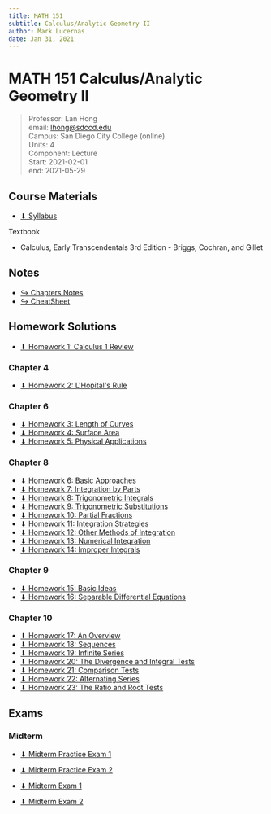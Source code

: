 ```yaml
---
title: MATH 151
subtitle: Calculus/Analytic Geometry II
author: Mark Lucernas
date: Jan 31, 2021
---
```



# MATH 151 Calculus/Analytic Geometry II
> Professor: Lan Hong<br>
> email: lhong@sdccd.edu<br>
> Campus: San Diego City College (online)<br>
> Units: 4<br>
> Component: Lecture<br>
> Start: 2021-02-01<br>
> end: 2021-05-29<br>


## Course Materials

- [⬇ Syllabus](file:../../../files/winter-2021/MATH-151/syllabus.pdf)

Textbook

- Calculus, Early Transcendentals 3rd Edition - Briggs, Cochran, and Gillet

## Notes

- [↪ Chapters Notes](notes/index)
- [↪ CheatSheet](notes/cheatsheet)

## Homework Solutions

- [⬇ Homework 1: Calculus 1 Review](file:../../../files/winter-2021/MATH-151/homeworks/homework1.pdf)

### Chapter 4

- [⬇ Homework 2: L'Hopital's Rule](file:../../../files/winter-2021/MATH-151/homeworks/homework2.pdf)

### Chapter 6

- [⬇ Homework 3: Length of Curves](file:../../../files/winter-2021/MATH-151/homeworks/homework3.pdf)
- [⬇ Homework 4: Surface Area](file:../../../files/winter-2021/MATH-151/homeworks/homework4.pdf)
- [⬇ Homework 5: Physical Applications](file:../../../files/winter-2021/MATH-151/homeworks/homework5.pdf)

### Chapter 8

- [⬇ Homework 6: Basic Approaches](file:../../../files/winter-2021/MATH-151/homeworks/homework6.pdf)
- [⬇ Homework 7: Integration by Parts](file:../../../files/winter-2021/MATH-151/homeworks/homework7.pdf)
- [⬇ Homework 8: Trigonometric Integrals](file:../../../files/winter-2021/MATH-151/homeworks/homework8.pdf)
- [⬇ Homework 9: Trigonometric Substitutions](file:../../../files/winter-2021/MATH-151/homeworks/homework9.pdf)
- [⬇ Homework 10: Partial Fractions](file:../../../files/winter-2021/MATH-151/homeworks/homework10.pdf)
- [⬇ Homework 11: Integration Strategies](file:../../../files/winter-2021/MATH-151/homeworks/homework11.pdf)
- [⬇ Homework 12: Other Methods of Integration](file:../../../files/winter-2021/MATH-151/homeworks/homework12.pdf)
- [⬇ Homework 13: Numerical Integration](file:../../../files/winter-2021/MATH-151/homeworks/homework13.pdf)
- [⬇ Homework 14: Improper Integrals](file:../../../files/winter-2021/MATH-151/homeworks/homework14.pdf)

### Chapter 9

- [⬇ Homework 15: Basic Ideas](file:../../../files/winter-2021/MATH-151/homeworks/homework15.pdf)
- [⬇ Homework 16: Separable Differential Equations](file:../../../files/winter-2021/MATH-151/homeworks/homework16.pdf)

### Chapter 10

- [⬇ Homework 17: An Overview](file:../../../files/winter-2021/MATH-151/homeworks/homework17.pdf)
- [⬇ Homework 18: Sequences](file:../../../files/winter-2021/MATH-151/homeworks/homework18.pdf)
- [⬇ Homework 19: Infinite Series](file:../../../files/winter-2021/MATH-151/homeworks/homework19.pdf)
- [⬇ Homework 20: The Divergence and Integral Tests](file:../../../files/winter-2021/MATH-151/homeworks/homework20.pdf)
- [⬇ Homework 21: Comparison Tests](file:../../../files/winter-2021/MATH-151/homeworks/homework21.pdf)
- [⬇ Homework 22: Alternating Series](file:../../../files/winter-2021/MATH-151/homeworks/homework22.pdf)
- [⬇ Homework 23: The Ratio and Root Tests](file:../../../files/winter-2021/MATH-151/homeworks/homework23.pdf)

## Exams

### Midterm

- [⬇ Midterm Practice Exam 1](file:../../../files/winter-2021/MATH-151/exams/midterm_exam-1_practice.pdf)
- [⬇ Midterm Practice Exam 2](file:../../../files/winter-2021/MATH-151/exams/midterm_exam-2_practice.pdf)

- [⬇ Midterm Exam 1](file:../../../files/winter-2021/MATH-151/exams/midterm_exam-1.pdf)
- [⬇ Midterm Exam 2](file:../../../files/winter-2021/MATH-151/exams/midterm_exam-2.pdf)


